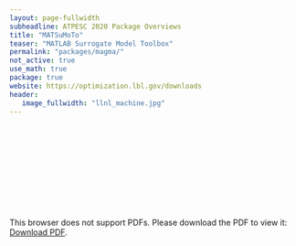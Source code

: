 ```yaml
---
layout: page-fullwidth
subheadline: ATPESC 2020 Package Overviews
title: "MATSuMoTo"
teaser: "MATLAB Surrogate Model Toolbox"
permalink: "packages/magma/"
not_active: true
use_math: true
package: true
website: https://optimization.lbl.gov/downloads
header:
   image_fullwidth: "llnl_machine.jpg"
---
```


<div id="1slide" style="position: relative;padding-bottom: 57%;height: 0;overflow: hidden;max-width: 100%;">
    <object data="overview.pdf" type="application/pdf" style="position: absolute;top: 0;left: 0;width: 100%;height: 100%;">
        <embed src="overview.pdf" type="application/pdf">
            <p>This browser does not support PDFs. Please download the PDF to view it: <a href="overview.pdf">Download PDF</a>.</p>
        </embed>
    </object>
</div>